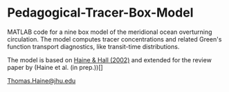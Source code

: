 # Pedagogical-Tracer-Box-Model

MATLAB code for a nine box model of the meridional ocean overturning circulation. The model computes tracer concentrations and related Green's function transport diagnostics, like transit-time distributions.

The model is based on [Haine & Hall (2002)](https://journals.ametsoc.org/view/journals/phoc/32/6/1520-0485_2002_032_1932_agttwm_2.0.co_2.xml) and extended for the review paper by (Haine et al. (in prep.))[]

Thomas.Haine@jhu.edu
